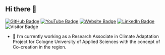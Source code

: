 ## Hi there 👋
[![GitHub Badge](https://img.shields.io/github/followers/pratik-tan10?style=social)](https://github.com/shiwakotisurendra?tab=followers)
[![YouTube Badge](https://img.shields.io/badge/My-YouTube-red)](https://www.youtube.com/@geosuren)
[![Website Badge](https://img.shields.io/badge/Personal-Website-green)](https://shiwakotisurendra.github.io/)
[![LinkedIn Badge](https://img.shields.io/badge/My-LinkedIn-blue)](https://www.linkedin.com/in/geosuren)
![Visitor Badge](https://visitor-badge.laobi.icu/badge?page_id=shiwakotisurendra.github.io)

- 🔭 I’m currently working as a Research Associate in Climate Adaptation Project for Cologne University of Applied Sciences with the concept of Co-creation in the region.

<!--
**shiwakotisurendra/shiwakotisurendra** is a ✨ _special_ ✨ repository because its `README.md` (this file) appears on your GitHub profile.

Here are some ideas to get you started:

- 🔭 I’m currently working on ...
- 🌱 I’m currently learning ...
- 👯 I’m looking to collaborate on ...
- 🤔 I’m looking for help with ...
- 💬 Ask me about ...
- 📫 How to reach me: ...
- 😄 Pronouns: ...
- ⚡ Fun fact: ...
-->

